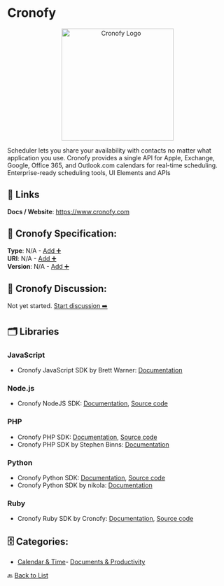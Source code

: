# Cronofy
<p align="center">
    <img width="256" src="https://raw.githubusercontent.com/apis-list/apis-list/main/apis/cronofy/logo_256x256.png" alt="Cronofy Logo"/>
</p>
Scheduler lets you share your availability with contacts no matter what application you use. Cronofy provides a single API for Apple, Exchange, Google, Office 365, and Outlook.com calendars for real-time scheduling. Enterprise-ready scheduling tools, UI Elements and APIs

##  🔗 Links
**Docs / Website**: https://www.cronofy.com

## 🧬 Cronofy Specification:
**Type**: N/A - [Add ➕](https://github.com/apis-list/apis-list/edit/main/apis.yaml#4232)  
**URI**: N/A - [Add ➕](https://github.com/apis-list/apis-list/edit/main/apis.yaml#4232)  
**Version**: N/A - [Add ➕](https://github.com/apis-list/apis-list/edit/main/apis.yaml#4232)

## 💬 Cronofy Discussion:
Not yet started. [Start discussion ➡️](https://github.com/apis-list/apis-list/discussions/new)

## 🗂️ Libraries
### JavaScript
- Cronofy JavaScript SDK by Brett Warner: [Documentation](https://github.com/warbrett/node-cronofy)
### Node.js
- Cronofy NodeJS SDK: [Documentation](https://www.cronofy.com/blog/introducing-the-node-js-sdk-for-the-cronofy-api/), [Source code](https://github.com/cronofy/cronofy-node)
### PHP
- Cronofy PHP SDK: [Documentation](https://www.cronofy.com/blog/introducing-the-php-sdk-for-the-cronofy-calendar-api/), [Source code](https://github.com/cronofy/cronofy-php)
-  Cronofy PHP SDK by Stephen Binns: [Documentation](https://github.com/cronofy/cronofy-php)
### Python
- Cronofy Python SDK: [Documentation](https://www.cronofy.com/blog/python-sdk/), [Source code](https://github.com/cronofy/pycronofy)
- Cronofy Python SDK by nikola: [Documentation](https://github.com/Saberr/cronofy-python)
### Ruby
- Cronofy Ruby SDK by Cronofy: [Documentation](https://www.cronofy.com/developers/api-libraries/), [Source code](https://github.com/cronofy/cronofy-ruby)


## 🗄️ Categories:
- [Calendar & Time](https://github.com/apis-list/apis-list#calendar--time-)- [Documents & Productivity](https://github.com/apis-list/apis-list#documents--productivity-)

🔙  [Back to List](https://github.com/apis-list/apis-list)
